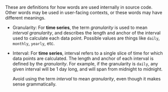 These are definitions for how words are used internally in source code. Other words may be used in user-facing contexts, or these words may have different meanings.

- Granularity: For **time series**, the term _granularity_ is used to mean _interval granularity_, and describes the length and anchor of the interval used to calculate each data point. Possible values are things like `daily`, `monthly`, `yearly`, etc.
- Interval: For **time series**, interval refers to a single slice of time for which data points are calculated. The length and anchor of each interval is defined by the _granularity_. For example, if the granularity is `daily`, any given interval will be 1 day long, and will span from midnight to midnight.

    Avoid using the term _interval_ to mean _granularity_, even though it makes sense grammatically.
